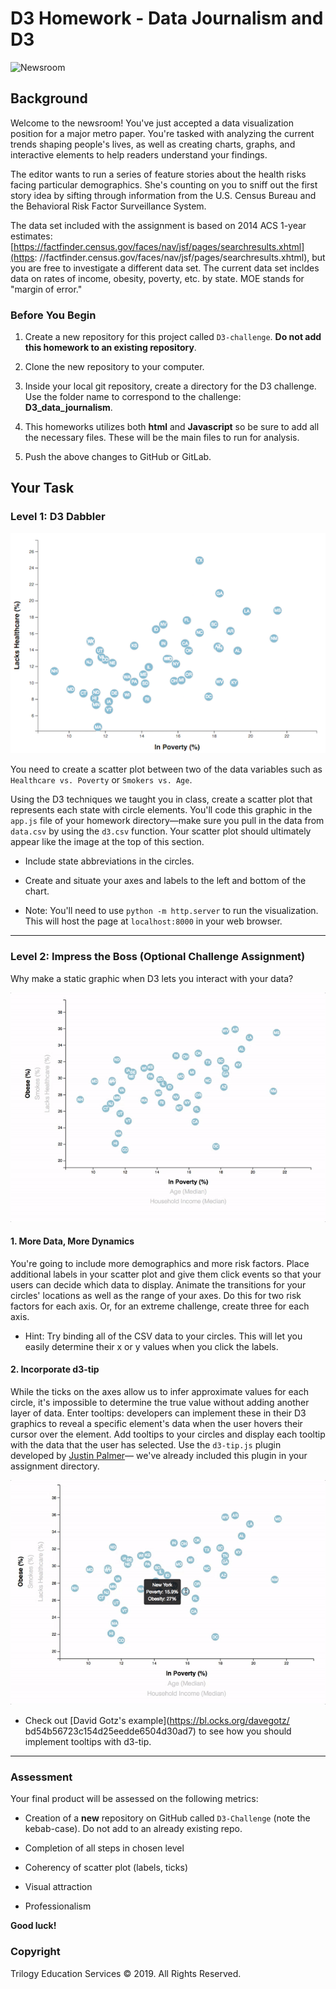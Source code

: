 ﻿# D3 Homework - Data Journalism and D3

![Newsroom](https://media.giphy.com/media/v2xIous7mnEYg/giphy.gif)

## Background

Welcome to the newsroom! You've just accepted a data visualization position 
for a major metro paper. You're tasked with analyzing the current trends 
shaping people's lives, as well as creating charts, graphs, and interactive 
elements to help readers understand your findings.

The editor wants to run a series of feature stories about the health risks 
facing particular demographics. She's counting on you to sniff out the first 
story idea by sifting through information from the U.S. Census Bureau and 
the Behavioral Risk Factor Surveillance System.

The data set included with the assignment is based on 2014 ACS 1-year 
estimates: [https://factfinder.census.gov/faces/nav/jsf/pages/searchresults.xhtml](https:
//factfinder.census.gov/faces/nav/jsf/pages/searchresults.xhtml), but you are free 
to investigate a different data set. The current data set incldes data on rates of income, 
obesity, poverty, etc. by state. MOE stands for "margin of error."

### Before You Begin

1. Create a new repository for this project called `D3-challenge`. 
**Do not add this homework to an existing repository**.

2. Clone the new repository to your computer.

3. Inside your local git repository, create a directory for the D3 challenge. 
Use the folder name to correspond to the challenge: **D3_data_journalism**.

4. This homeworks utilizes both **html** and **Javascript** so be sure 
to add all the necessary files. These will be the main files to run for analysis.

5. Push the above changes to GitHub or GitLab.



## Your Task

### Level 1: D3 Dabbler

![4-scatter](Images/4-scatter.jpg)

You need to create a scatter plot between two of the data variables such as
 `Healthcare vs. Poverty` or `Smokers vs. Age`.

Using the D3 techniques we taught you in class, create a scatter plot that 
represents each state with circle elements. You'll code this graphic in the 
`app.js` file of your homework directory—make sure you pull in the data 
from `data.csv` by using the `d3.csv` function. Your scatter plot should 
ultimately appear like the image at the top of this section.

* Include state abbreviations in the circles.

* Create and situate your axes and labels to the left and bottom of the chart.

* Note: You'll need to use `python -m http.server` to run the visualization. 
This will host the page at `localhost:8000` in your web browser.

- - -

### Level 2: Impress the Boss (Optional Challenge Assignment)

Why make a static graphic when D3 lets you interact with your data?

![7-animated-scatter](Images/7-animated-scatter.gif)

#### 1. More Data, More Dynamics

You're going to include more demographics and more risk factors. 
Place additional labels in your scatter plot and give them click events so 
that your users can decide which data to display. Animate the transitions 
for your circles' locations as well as the range of your axes. Do this for two 
risk factors for each axis. Or, for an extreme challenge, create three for 
each axis.

* Hint: Try binding all of the CSV data to your circles. This will let you easily 
determine their x or y values when you click the labels.

#### 2. Incorporate d3-tip

While the ticks on the axes allow us to infer approximate values for each circle, 
it's impossible to determine the true value without adding another layer of data. 
Enter tooltips: developers can implement these in their D3 graphics to reveal a 
specific element's data when the user hovers their cursor over the element. 
Add tooltips to your circles and display each tooltip with the data that the user
 has selected. Use the `d3-tip.js` plugin developed by 
[Justin Palmer](https://github.com/Caged)—
we've already included this plugin in your assignment directory.

![8-tooltip](Images/8-tooltip.gif)

* Check out [David Gotz's example](https://bl.ocks.org/davegotz/
bd54b56723c154d25eedde6504d30ad7) to see how you should 
implement tooltips with d3-tip.

- - -

### Assessment

Your final product will be assessed on the following metrics:

* Creation of a **new** repository on GitHub called `D3-Challenge` 
(note the kebab-case). 
Do not add to an already existing repo.

* Completion of all steps in chosen level

* Coherency of scatter plot (labels, ticks)

* Visual attraction

* Professionalism

**Good luck!**

### Copyright

Trilogy Education Services © 2019. All Rights Reserved.
